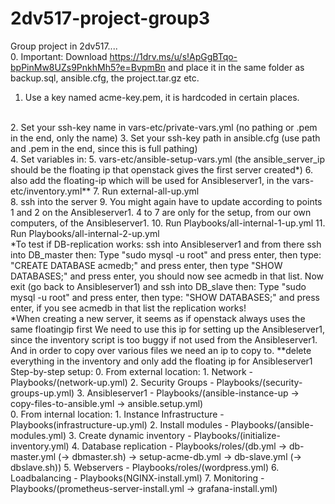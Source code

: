 # 2dv517-project-group3

Group project in 2dv517....
<br>
0. Important: Download https://1drv.ms/u/s!ApGgBTqo-bpPinMw8UZs9PnkhMh5?e=BvpmBn and place it in the same folder as backup.sql, ansible.cfg, the project.tar.gz etc.    
1. Use a key named acme-key.pem, it is hardcoded in certain places.
<br>
2. Set your ssh-key name in vars-etc/private-vars.yml (no pathing or .pem in the end, only the name)
3. Set your ssh-key path in ansible.cfg (use path and .pem in the end, since this is full pathing)    
<br>
4. Set variables in:
5. vars-etc/ansible-setup-vars.yml (the ansible_server_ip should be the floating ip that openstack gives the first server created*)
6. also add the floating-ip which will be used for Ansibleserver1, in the vars-etc/inventory.yml**
7. Run external-all-up.yml    
<br>
8. ssh into the server
9. You might again have to update according to points 1 and 2 on the Ansibleserver1. 4 to 7 are only for the setup, from our own computers, of the Ansibleserver1.
10. Run Playbooks/all-internal-1-up.yml
11. Run Playbooks/all-internal-2-up.yml    


<br>
*To test if DB-replication works: ssh into Ansibleserver1 and from there ssh into DB_master then:
 Type "sudo mysql -u root"  and press enter, then type: "CREATE DATABASE acmedb;" and press enter, then type "SHOW DATABASES;" and press enter, you should now see acmedb in that list.
Now exit (go back to Ansibleserver1) and ssh into DB_slave then:
Type "sudo mysql -u root" and press enter, then type: "SHOW DATABASES;" and press enter, if you see acmedb in that list the replication works!


<br>
*When creating a new server, it seems as if openstack always uses the same floatingip first  
We need to use this ip for setting up the Ansibleserver1, since the inventory script is too buggy if not used from the Ansibleserver1. And in order to copy over various files we need an ip to copy to.  
**delete everything in the inventory and only add the floating ip for Ansibleserver1

<br>
Step-by-step setup:
0. From external location:
1. Network - Playbooks/(network-up.yml)
2. Security Groups - Playbooks/(security-groups-up.yml)
3. Ansibleserver1 - Playbooks/(ansible-instance-up -> copy-files-to-ansible.yml -> ansible.setup.yml)
<br>
0. From internal location:
1. Instance Infrastructure - Playbooks(infrastructure-up.yml)
2. Install modules - Playbooks/(ansible-modules.yml)
3. Create dynamic inventory - Playbooks/(initialize-inventory.yml) 
4. Database replication - Playbooks/roles/(db.yml -> db-master.yml (-> dbmaster.sh) -> setup-acme-db.yml -> db-slave.yml (-> dbslave.sh))
5. Webservers - Playbooks/roles/(wordpress.yml)
6. Loadbalancing - Playbooks(NGINX-install.yml)
7. Monitoring - Playbooks/(prometheus-server-install.yml -> grafana-install.yml)

